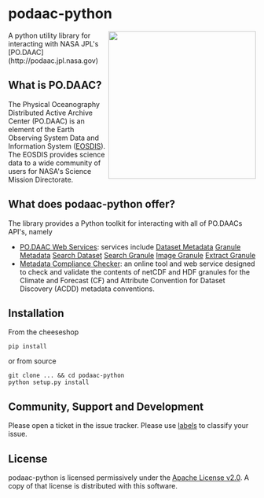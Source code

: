 # podaac-python
<img src="http://podaac.jpl.nasa.gov/sites/default/files/image/custom_thumbs/podaac_logo.png" align="right" width="300" />
A python utility library for interacting with NASA JPL's [PO.DAAC](http://podaac.jpl.nasa.gov)

## What is PO.DAAC?
The Physical Oceanography Distributed Active Archive Center (PO.DAAC) is an element of the 
Earth Observing System Data and Information System ([EOSDIS](https://earthdata.nasa.gov/)). 
The EOSDIS provides science  data to a wide community of users for NASA's Science Mission Directorate.

## What does podaac-python offer?
The library provides a Python toolkit for interacting with all of PO.DAACs API's, namely
 * [PO.DAAC Web Services](https://podaac.jpl.nasa.gov/ws/): services include 
 [Dataset Metadata](http://podaac.jpl.nasa.gov/ws/search/dataset/index.html)
 [Granule Metadata](http://podaac.jpl.nasa.gov/ws/metadata/granule/index.html)
 [Search Dataset](http://podaac.jpl.nasa.gov/ws/search/dataset/index.html)
 [Search Granule](http://podaac.jpl.nasa.gov/ws/search/granule/index.html)
 [Image Granule](http://podaac.jpl.nasa.gov/ws/image/granule/index.html)
 [Extract Granule](http://podaac.jpl.nasa.gov/ws/extract/granule/index.html)
 * [Metadata Compliance Checker](http://podaac-uat.jpl.nasa.gov/mcc): an online tool and web 
 service designed to check and validate the contents of netCDF and HDF granules for the 
 Climate and Forecast (CF) and Attribute Convention for Dataset Discovery (ACDD) metadata conventions.

## Installation
From the cheeseshop
```
pip install
```
or from source
```
git clone ... && cd podaac-python
python setup.py install
```

## Community, Support and Development
Please open a ticket in the issue tracker. 
Please use [labels](https://help.github.com/articles/applying-labels-to-issues-and-pull-requests/) to
classify your issue. 

## License
podaac-python is licensed permissively under the [Apache License v2.0](http://www.apache.org/licenses/LICENSE-2.0).
A copy of that license is distributed with this software.
